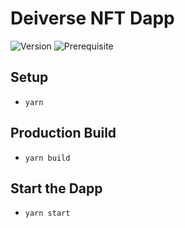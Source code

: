 #  Deiverse NFT Dapp 

![Version](https://img.shields.io/badge/version-0.1.0-blue.svg?cacheSeconds=2592000)
![Prerequisite](https://img.shields.io/badge/node-%3E%3D10.0-blue.svg)

## Setup
- `yarn`

## Production Build
- `yarn build`

## Start the Dapp
- `yarn start`